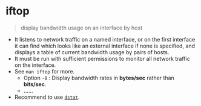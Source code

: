 # iftop

> display bandwidth usage on an interface by host

- It listens to network traffic on a named interface, or on the first interface it can find which looks like an external interface if none is specified, and displays a table of current bandwidth usage by pairs of hosts.
- It must be run with sufficient permissions to monitor all network traffic on the interface.
- See `man iftop` for more.
    - Option `-B` : Display bandwidth rates in **bytes/sec** rather than **bits/sec**.
    - ……
- Recommend to use [`dstat`](/cmd/d/dstat.md).
